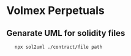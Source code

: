 # Volmex Perpetuals

## Genarate UML for solidity files 
 ```sh
    npx sol2uml ./contract/file path
 ```  